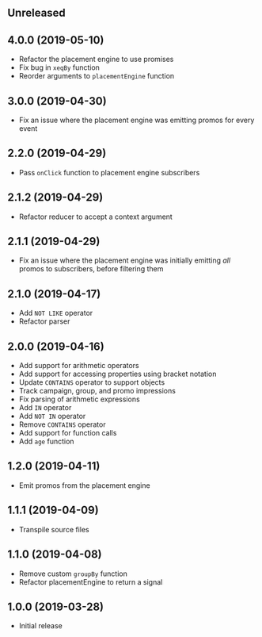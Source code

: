 ## Unreleased

## 4.0.0 (2019-05-10)

* Refactor the placement engine to use promises
* Fix bug in `xeqBy` function
* Reorder arguments to `placementEngine` function

## 3.0.0 (2019-04-30)

* Fix an issue where the placement engine was emitting promos for every event

## 2.2.0 (2019-04-29)

* Pass `onClick` function to placement engine subscribers

## 2.1.2 (2019-04-29)

* Refactor reducer to accept a context argument

## 2.1.1 (2019-04-29)

* Fix an issue where the placement engine was initially emitting _all_ promos to subscribers, before filtering them

## 2.1.0 (2019-04-17)

* Add `NOT LIKE` operator
* Refactor parser

## 2.0.0 (2019-04-16)

* Add support for arithmetic operators
* Add support for accessing properties using bracket notation
* Update `CONTAINS` operator to support objects
* Track campaign, group, and promo impressions
* Fix parsing of arithmetic expressions
* Add `IN` operator
* Add `NOT IN` operator
* Remove `CONTAINS` operator
* Add support for function calls
* Add `age` function

## 1.2.0 (2019-04-11)

* Emit promos from the placement engine

## 1.1.1 (2019-04-09)

* Transpile source files

## 1.1.0 (2019-04-08)

* Remove custom `groupBy` function
* Refactor placementEngine to return a signal

## 1.0.0 (2019-03-28)

* Initial release
